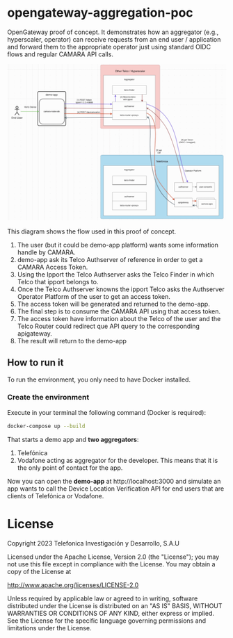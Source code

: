 # opengateway-aggregation-poc

OpenGateway proof of concept. It demonstrates how an aggregator (e.g., hyperscaler, operator) can receive requests from an end user / application and forward them to the appropriate operator just using standard OIDC flows and regular CAMARA API calls.

![aggregation architecture](./docs/architecture-poc.gif)

This diagram shows the flow used in this proof of concept.

1. The user (but it could be demo-app platform) wants some information handle by CAMARA.
2. demo-app ask its Telco Authserver of reference in order to get a CAMARA Access Token.
3. Using the Ipport the Telco Authserver asks the Telco Finder in which Telco that ipport belongs to.
4. Once the Telco Authserver knowns the ipport Telco asks the Authserver Operator Platform of the user to get an access token.
5. The access token will be generated and returned to the demo-app.
6. The final step is to consume the CAMARA API using that access token.
7. The access token have information about the Telco of the user and the Telco Router could redirect que API query to the corresponding apigateway.
8. The result will return to the demo-app

## How to run it

To run the environment, you only need to have Docker installed.

### Create the environment

Execute in your terminal the following command (Docker is required):

```sh
docker-compose up --build
```

That starts a demo app and **two aggregators**:
1. Telefónica
2. Vodafone acting as aggregator for the developer. This means that it is the only point of contact for the app.

Now you can open the **demo-app** at http://localhost:3000 and simulate an app wants to call the Device Location Verification API for end users that are clients of Telefónica or Vodafone.

# License

Copyright 2023 Telefonica Investigación y Desarrollo, S.A.U

Licensed under the Apache License, Version 2.0 (the "License"); you may not use this file except in compliance with the License. You may obtain a copy of the License at

http://www.apache.org/licenses/LICENSE-2.0

Unless required by applicable law or agreed to in writing, software distributed under the License is distributed on an "AS IS" BASIS, WITHOUT WARRANTIES OR CONDITIONS OF ANY KIND, either express or implied. See the License for the specific language governing permissions and limitations under the License.
